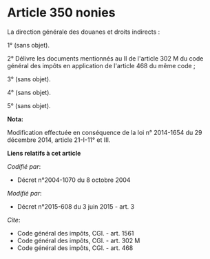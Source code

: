 # Article 350 nonies

La direction générale des douanes et droits indirects : 

1° (sans objet). 

2° Délivre les documents mentionnés au II de l'article 302 M du code général des impôts en application de l'article 468 du
même code ; 

3° (sans objet). 

4° (sans objet). 

5° (sans objet).

**Nota:**

Modification effectuée en conséquence de la loi n° 2014-1654 du 29 décembre 2014, article 21-I-11° et III.

**Liens relatifs à cet article**

_Codifié par_:

  - Décret n°2004-1070 du 8 octobre 2004

_Modifié par_:

  - Décret n°2015-608 du 3 juin 2015 - art. 3

_Cite_:

  - Code général des impôts, CGI. - art. 1561
  - Code général des impôts, CGI. - art. 302 M
  - Code général des impôts, CGI. - art. 468

